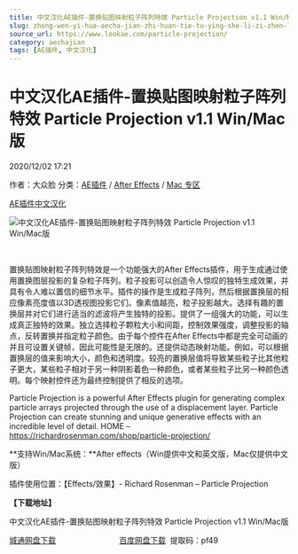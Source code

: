 ```yaml
---
title: 中文汉化AE插件-置换贴图映射粒子阵列特效 Particle Projection v1.1 Win/Mac版
slug: zhong-wen-yi-hua-aecha-jian-zhi-huan-tie-tu-ying-she-li-zi-zhen-lie-te-xiao-particle-projection-v1-1-win-macban
source_url: https://www.lookae.com/particle-projection/
category: aechajian
tags: [AE插件, 中文汉化]
---
```

# 中文汉化AE插件-置换贴图映射粒子阵列特效 Particle Projection v1.1 Win/Mac版

2020/12/02 17:21

作者：大众脸
分类：[AE插件](https://www.lookae.com/after-effects/aechajian/) / [After Effects](https://www.lookae.com/after-effects/) / [Mac 专区](https://www.lookae.com/mac-osx/)

[AE插件](https://www.lookae.com/tag/ae%e6%8f%92%e4%bb%b6/)[中文汉化](https://www.lookae.com/tag/%e4%b8%ad%e6%96%87%e6%b1%89%e5%8c%96/)

![中文汉化AE插件-置换贴图映射粒子阵列特效 Particle Projection v1.1 Win/Mac版](https://www.lookae.com/wp-content/uploads/2020/12/Particle-Projection-.jpg "中文汉化AE插件-置换贴图映射粒子阵列特效 Particle Projection v1.1 Win/Mac版-LookAE.com")

[﻿﻿﻿](https://cloud.video.taobao.com//play/u/705956171/p/1/e/6/t/1/289433873518.mp4)

置换贴图映射粒子阵列特效是一个功能强大的After Effects插件，用于生成通过使用置换图层投影的复杂粒子阵列。粒子投影可以创造令人惊叹的独特生成效果，并具有令人难以置信的细节水平。插件的操作是生成粒子阵列，然后根据置换层的相应像素亮度值以3D透视图投影它们。像素值越亮，粒子投影越大。选择有趣的置换层并对它们进行适当的滤波将产生独特的投影。提供了一组强大的功能，可以生成真正独特的效果。独立选择粒子颗粒大小和间距，控制效果强度，调整投影的轴点，反转置换并指定粒子颜色。由于每个控件在After Effects中都是完全可动画的并且可设置关键帧，因此可能性是无限的。还提供动态映射功能。例如，可以根据置换层的值来影响大小，颜色和透明度。较亮的置换层值将导致某些粒子比其他粒子更大，某些粒子相对于另一种阴影着色一种颜色，或者某些粒子比另一种颜色透明。每个映射控件还为最终控制提供了相反的选项。

Particle Projection is a powerful After Effects plugin for generating complex particle arrays projected through the use of a displacement layer. Particle Projection can create stunning and unique generative effects with an incredible level of detail. HOME – https://richardrosenman.com/shop/particle-projection/

**支持Win/Mac系统：**After effects（Win提供中文和英文版，Mac仅提供中文版）

插件使用位置：【Effects/效果】- Richard Rosenman – Particle Projection

**【下载地址】**

中文汉化AE插件-置换贴图映射粒子阵列特效 Particle Projection v1.1 Win/Mac版

[城通网盘下载](https://089u.com/file/680462-474401221)                             [百度网盘下载](https://pan.baidu.com/s/1zpHeQG6c5tHY_zbuT2BNsQ)  提取码：pf49
